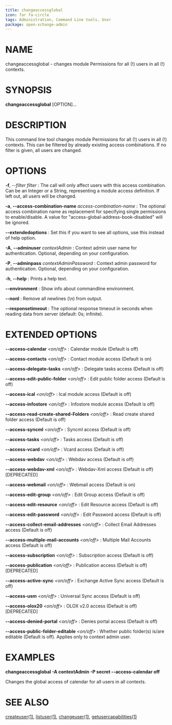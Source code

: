 ```yaml
---
title: changeaccessglobal
icon: far fa-circle
tags: Administration, Command Line tools, User
package: open-xchange-admin
---
```


# NAME

changeaccessglobal - changes module Permissions for all (!) users in all (!) contexts.

# SYNOPSIS

**changeaccessglobal** [OPTION]...

# DESCRIPTION

This command line tool changes module Permissions for all (!) users in all (!) contexts. This can be filtered by already existing access combinations. If no filter is given, all users are changed.

# OPTIONS

**-f**, *--filter* *filter*
: The call will only affect users with this access combination. Can be an Integer or a String, representing a module access definition. If left out, all users will be changed.

**-a**, **--access-combination-name** *access-combination-name*
: The optional access combination name as replacement for specifying single permissions to enable/disable. A value for "access-global-address-book-disabled" will be ignored.

**--extendedoptions**
: Set this if you want to see all options, use this instead of help option.

**-A**, **--adminuser** *contextAdmin*
: Context admin user name for authentication. Optional, depending on your configuration.

**-P**, **--adminpass** *contextAdminPassword*
: Context admin password for authentication. Optional, depending on your configuration.

**-h**, **--help**
: Prints a help text.

**--environment**
: Show info about commandline environment.

**--nonl**
: Remove all newlines (\\n) from output.

**--responsetimeout**
: The optional response timeout in seconds when reading data from server (default: 0s; infinite).

# EXTENDED OPTIONS

**--access-calendar** *<on/off>*
: Calendar module (Default is off)

**--access-contacts** *<on/off>*
: Contact module access (Default is on)

**--access-delegate-tasks** *<on/off>*
: Delegate tasks access (Default is off)

**--access-edit-public-folder** *<on/off>*
: Edit public folder access (Default is off)

**--access-ical** *<on/off>*
: Ical module access (Default is off)

**--access-infostore** *<on/off>*
: Infostore module access (Default is off)

**--access-read-create-shared-Folders** *<on/off>*
: Read create shared folder access (Default is off)

**--access-syncml** *<on/off>*
: Syncml access (Default is off)

**--access-tasks** *<on/off>*
: Tasks access (Default is off)

**--access-vcard** *<on/off>*
: Vcard access (Default is off)

**--access-webdav** *<on/off>*
: Webdav access (Default is off)

**--access-webdav-xml** *<on/off>*
: Webdav-Xml access (Default is off) [DEPRECATED]

**--access-webmail** *<on/off>*
: Webmail access (Default is on)

**--access-edit-group** *<on/off>*
: Edit Group access (Default is off)

**--access-edit-resource** *<on/off>*
: Edit Resource access (Default is off)

**--access-edit-password** *<on/off>*
: Edit Password access (Default is off)

**--access-collect-email-addresses** *<on/off>*
: Collect Email Addresses access (Default is off)

**--access-multiple-mail-accounts** *<on/off>*
: Multiple Mail Accounts access (Default is off)

**--access-subscription** *<on/off>*
: Subscription access (Default is off)

**--access-publication** *<on/off>*
: Publication access (Default is off) [DEPRECATED]

**--access-active-sync** *<on/off>*
: Exchange Active Sync access (Default is off)

**--access-usm** *<on/off>*
: Universal Sync access (Default is off)

**--access-olox20** *<on/off>*
: OLOX v2.0 access (Default is off) [DEPRECATED]

**--access-denied-portal** *<on/off>*
: Denies portal access (Default is off)

**--access-public-folder-editable** *<on/off>*
: Whether public folder(s) is/are editable (Default is off). Applies only to context admin user.

# EXAMPLES

**changeaccessglobal -A contextAdmin -P secret --access-calendar off**

Changes the global access of calendar for all users in all contexts.

# SEE ALSO

[createuser(1)](createuser), [listuser(1)](listuser), [changeuser(1)](changeuser), [getusercapabilities(1)](getusercapabilities)